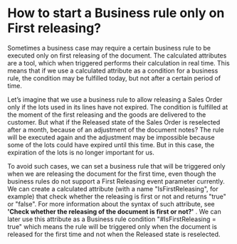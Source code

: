 
# How to start a Business rule only on First releasing?

Sometimes a business case may require a certain business rule to be executed only on first releasing of the document. The calculated attributes are a tool, which when triggered performs their calculation in real time. This means that if we use a calculated attribute as a condition for a business rule, the condition may be fulfilled today, but not after a certain period of time.

Let’s imagine that we use a business rule to allow releasing a Sales Order only if the lots used in its lines have not expired. The condition is fulfilled at the moment of the first releasing and the goods are delivered to the customer. But what if the Released state of the Sales Order is reselected after a month, because of an adjustment of the document notes? The rule will be executed again and the adjustment may be impossible because some of the lots could have expired until this time. But in this case, the expiration of the lots is no longer important for us. 

To avoid such cases, we can set a business rule that will be triggered only when we are releasing the document for the first time, even though the business rules do not support a First Releasing event parameter currently. We can create a calculated attribute (with a name "IsFirstReleasing", for example) that check whether the releasing is first or not and returns "true" or "false". For more information about the syntax of such attribute, see **'Check whether the releasing of the document is first or not?'** . We can later use this attribute as a Business rule condition "#IsFirstReleasing = true" which means the rule will be triggered only when the document is released for the first time and not when the Released state is reselected.
